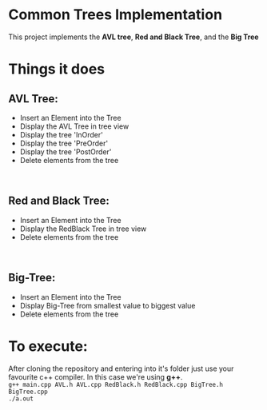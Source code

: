 # Common Trees Implementation
This project implements the <b>AVL tree</b>, <b>Red and Black Tree</b>, and the <b>Big Tree</b>
 
<h1>Things it does</h1>
<h2>AVL Tree:</h2>
<ul>
   <li>Insert an Element into the Tree</li>
   <li>Display the AVL Tree in tree view</li>
   <li>Display the tree 'InOrder'</li>
   <li>Display the tree 'PreOrder'</li>
   <li>Display the tree 'PostOrder'</li>
   <li>Delete elements from the tree</li>
</ul><br/>
<h2>Red and Black Tree:</h2>
<ul>
   <li>Insert an Element into the Tree</li>
   <li>Display the RedBlack Tree in tree view</li>
   <li>Delete elements from the tree</li>
</ul><br/>
<h2>Big-Tree:</h2>
<ul>
   <li>Insert an Element into the Tree</li>
   <li>Display Big-Tree from smallest value to biggest value</li>
   <li>Delete elements from the tree</li>
</ul>

<h1>To execute:</h1>
<p>
After cloning the repository and entering into it's folder just use your favourite c++ compiler. In this case we're using <b>g++</b>. <br/>
	<code>g++ main.cpp AVL.h AVL.cpp RedBlack.h RedBlack.cpp BigTree.h BigTree.cpp</code><br/>
	<code>./a.out</code>
</p>
